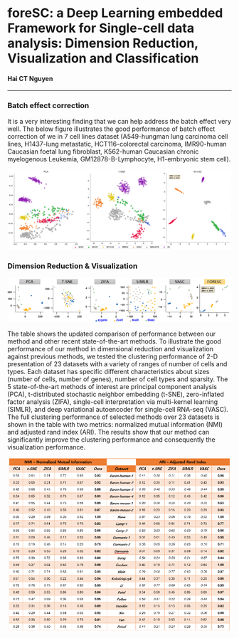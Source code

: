 #  foreSC: a Deep Learning embedded Framework for Single-cell data analysis: Dimension Reduction, Visualization and Classification
#### Hai CT Nguyen
-----------------------------------------------------------------------------------------------------------------------------------------------------------
 
### Batch effect correction

It is a very interesting finding that we can help address the batch effect very well. The below figure illustrates the good performance of batch effect correction of we in 7 cell lines dataset (A549-hungman lung carcinoma cell lines, H1437-lung metastatic, HCT116-colorectal carcinoma, IMR90-human Caucasian foetal lung fibroblast, K562-human Caucasian chronic myelogenous Leukemia, GM12878-B-Lymphocyte, H1-embryonic stem cell). 

<img src="imgs/7celllines.PNG"> 

### Dimension Reduction & Visualization
<img src="imgs/performance_1.png" width="1200"> 

The table shows the updated comparison of performance between our method and other recent state-of-the-art methods. To illustrate the good performance of our method in dimensional reduction and visualization against previous methods, we tested the clustering performance of 2-D presentation of 23 datasets with a variety of ranges of number of cells and types. Each dataset has specific different characteristics about sizes (number of cells, number of genes), number of cell types and sparsity. The 5 state-of-the-art methods of interest are principal component analysis (PCA), t-distributed stochastic neighbor embedding (t-SNE), zero-inflated factor analysis (ZIFA), single-cell interpretation via multi-kernel learning (SIMLR), and deep variational autoencoder for single-cell RNA-seq (VASC). The full clustering performance of selected methods over 23 datasets is shown in the table with two metrics: normalized mutual information (NMI) and adjusted rand index (ARI). The results show that our method can significantly improve the clustering performance and consequently the visualization performance. 

<img src="imgs/performance_2.png"> 
